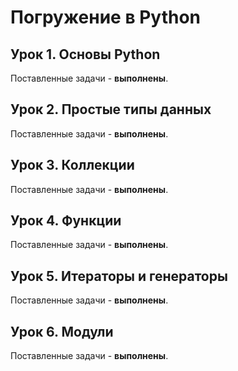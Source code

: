 # Погружение в Python

## Урок 1. Основы Python

Поставленные задачи - **выполнены**.

## Урок 2. Простые типы данных

Поставленные задачи - **выполнены**.

## Урок 3. Коллекции

Поставленные задачи - **выполнены**.

## Урок 4. Функции

Поставленные задачи - **выполнены**.

## Урок 5. Итераторы и генераторы

Поставленные задачи - **выполнены**.

## Урок 6. Модули

Поставленные задачи - **выполнены**.
